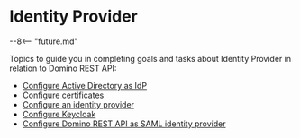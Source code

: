 # Identity Provider 

--8<-- "future.md"

Topics to guide you in completing goals and tasks about Identity Provider in relation to Domino REST API:

- [Configure Active Directory as IdP](configuringAD.md)
- [Configure certificates](configuringCertificates.md)
- [Configure an identity provider](configuringIdentityProvider.md)
- [Configure Keycloak](configuringKeycloak.md)
- [Configure Domino REST API as SAML identity provider](keepsaml.md)



